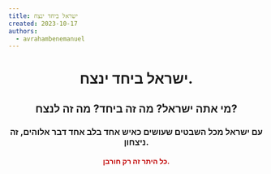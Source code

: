 ```yaml
---
title: ישראל ביחד ינצח
created: 2023-10-17
authors:
  - avrahambenemanuel
---
```

<center ><h1>
ישראל ביחד ינצח.
</h1>
<h2>
מי אתה ישראל?
מה זה ביחד?
מה זה לנצח?
</h2>
<h3>
עם ישראל מכל השבטים שעושים כאיש אחד בלב אחד דבר אלוהים, זה ניצחון.<center></center>
</h3>
<h4>
<font color="#c00000">כל היתר זה רק חורבן.</font>
</h4>
</center>